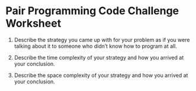 # Pair Programming Code Challenge Worksheet

1.  Describe the strategy you came up with for your problem as if you were talking about it to someone who didn’t know how to program at all.

2.  Describe the time complexity of your strategy and how you arrived at your conclusion.

3.  Describe the space complexity of your strategy and how you arrived at your conclusion.
